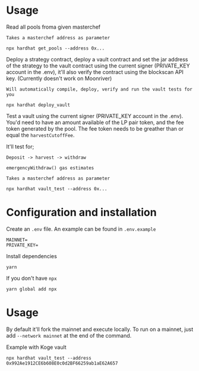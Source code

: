 # Usage

Read all pools froma given masterchef

`Takes a masterchef address as parameter`

```
npx hardhat get_pools --address 0x...
```

Deploy a strategy contract, deploy a vault contract and set the jar address of the strategy to the vault contract using the current signer (PRIVATE_KEY account in the .env), it'll also verify the contract using the blockscan API key. (Currently doesn't work on Moonriver)

`Will automatically compile, deploy, verify and run the vault tests for you`

```
npx hardhat deploy_vault
```

Test a vault using the current signer (PRIVATE_KEY account in the .env). You'd need to have an amount available of the LP pair token, and the fee token generated by the pool. The fee token needs to be greather than or equal the `harvestCutoffFee`.

It'll test for;

`Deposit -> harvest -> withdraw`

`emergencyWithdraw() gas estimates`

`Takes a masterchef address as parameter`

```
npx hardhat vault_test --address 0x...
```

# Configuration and installation

Create an `.env` file. An example can be found in `.env.example`

```
MAINNET=
PRIVATE_KEY=
```

Install dependencies

```
yarn
```

If you don't have `npx`

```
yarn global add npx
```

# Usage

By default it'll fork the mainnet and execute locally.
To run on a mainnet, just add `--network mainnet` at the end of the command.

Example with Koge vault

```
npx hardhat vault_test --address 0x992Ae1912CE6b608E0c0d2BF66259ab1aE62A657
```
